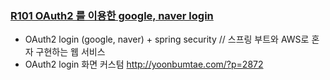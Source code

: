 ### [R101 OAuth2 를 이용한 google, naver login](https://youtu.be/5jOn-t1MbvY)
 - OAuth2 login (google, naver) + spring security // 스프링 부트와 AWS로 혼자 구현하는 웹 서비스
 - OAuth2 login 화면 커스텀 http://yoonbumtae.com/?p=2872
 